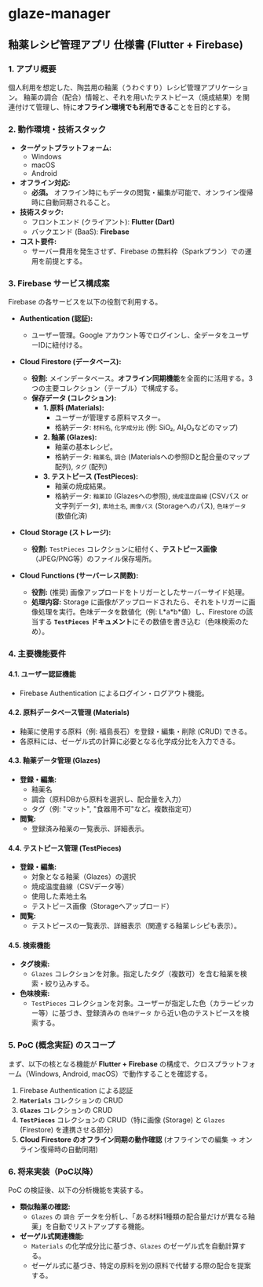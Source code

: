 # glaze-manager

## 釉薬レシピ管理アプリ 仕様書 (Flutter + Firebase)

### 1. アプリ概要
個人利用を想定した、陶芸用の釉薬（うわぐすり）レシピ管理アプリケーション。
釉薬の調合（配合）情報と、それを用いたテストピース（焼成結果）を関連付けて管理し、特に**オフライン環境でも利用できる**ことを目的とする。

### 2. 動作環境・技術スタック
* **ターゲットプラットフォーム:**
    * Windows
    * macOS
    * Android
* **オフライン対応:**
    * **必須。** オフライン時にもデータの閲覧・編集が可能で、オンライン復帰時に自動同期されること。
* **技術スタック:**
    * フロントエンド (クライアント): **Flutter (Dart)**
    * バックエンド (BaaS): **Firebase**
* **コスト要件:**
    * サーバー費用を発生させず、Firebase の無料枠（Sparkプラン）での運用を前提とする。

### 3. Firebase サービス構成案
Firebase の各サービスを以下の役割で利用する。

* **Authentication (認証):**
    * ユーザー管理。Google アカウント等でログインし、全データをユーザーIDに紐付ける。

* **Cloud Firestore (データベース):**
    * **役割:** メインデータベース。**オフライン同期機能**を全面的に活用する。3つの主要コレクション（テーブル）で構成する。
    * **保存データ (コレクション):**
        * **1. 原料 (Materials):**
            * ユーザーが管理する原料マスター。
            * 格納データ: `材料名`, `化学成分比` (例: SiO₂, Al₂O₃などのマップ)
        * **2. 釉薬 (Glazes):**
            * 釉薬の基本レシピ。
            * 格納データ: `釉薬名`, `調合` (Materialsへの参照IDと配合量のマップ配列), `タグ` (配列)
        * **3. テストピース (TestPieces):**
            * 釉薬の焼成結果。
            * 格納データ: `釉薬ID` (Glazesへの参照), `焼成温度曲線` (CSVパス or 文字列データ), `素地土名`, `画像パス` (Storageへのパス), `色味データ` (数値化済)

* **Cloud Storage (ストレージ):**
    * **役割:** `TestPieces` コレクションに紐付く、**テストピース画像**（JPEG/PNG等）のファイル保存場所。

* **Cloud Functions (サーバーレス関数):**
    * **役割:** (推奨) 画像アップロードをトリガーとしたサーバーサイド処理。
    * **処理内容:** Storage に画像がアップロードされたら、それをトリガーに画像処理を実行。色味データを数値化（例: L\*a\*b\*値）し、Firestore の該当する **`TestPieces` ドキュメント**にその数値を書き込む（色味検索のため）。

### 4. 主要機能要件

#### 4.1. ユーザー認証機能
* Firebase Authentication によるログイン・ログアウト機能。

#### 4.2. 原料データベース管理 (Materials)
* 釉薬に使用する原料（例: 福島長石）を登録・編集・削除 (CRUD) できる。
* 各原料には、ゼーゲル式の計算に必要となる化学成分比を入力できる。

#### 4.3. 釉薬データ管理 (Glazes)
* **登録・編集:**
    * 釉薬名
    * 調合（原料DBから原料を選択し、配合量を入力）
    * タグ（例: "マット", "食器用不可"など。複数指定可）
* **閲覧:**
    * 登録済み釉薬の一覧表示、詳細表示。

#### 4.4. テストピース管理 (TestPieces)
* **登録・編集:**
    * 対象となる釉薬（Glazes）の選択
    * 焼成温度曲線（CSVデータ等）
    * 使用した素地土名
    * テストピース画像（Storageへアップロード）
* **閲覧:**
    * テストピースの一覧表示、詳細表示（関連する釉薬レシピも表示）。

#### 4.5. 検索機能
* **タグ検索:**
    * `Glazes` コレクションを対象。指定したタグ（複数可）を含む釉薬を検索・絞り込みする。
* **色味検索:**
    * `TestPieces` コレクションを対象。ユーザーが指定した色（カラーピッカー等）に基づき、登録済みの `色味データ` から近い色のテストピースを検索する。

### 5. PoC (概念実証) のスコープ
まず、以下の核となる機能が **Flutter + Firebase** の構成で、クロスプラットフォーム（Windows, Android, macOS）で動作することを確認する。

1.  Firebase Authentication による認証
2.  **`Materials`** コレクションの CRUD
3.  **`Glazes`** コレクションの CRUD
4.  **`TestPieces`** コレクションの CRUD（特に画像 (Storage) と `Glazes` (Firestore) を連携させる部分）
5.  **Cloud Firestore のオフライン同期の動作確認** (オフラインでの編集 → オンライン復帰時の自動同期)

### 6. 将来実装（PoC以降）
PoC の検証後、以下の分析機能を実装する。

* **類似釉薬の確認:**
    * `Glazes` の `調合` データを分析し、「ある材料1種類の配合量だけが異なる釉薬」を自動でリストアップする機能。
* **ゼーゲル式関連機能:**
    * `Materials` の化学成分比に基づき、`Glazes` のゼーゲル式を自動計算する。
    * ゼーゲル式に基づき、特定の原料を別の原料で代替する際の配合を提案する。